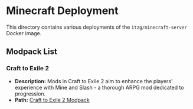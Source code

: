 # Minecraft Deployment

This directory contains various deployments of the `itzg/minecraft-server` Docker image.

## Modpack List

### Craft to Exile 2

- **Description:** Mods in Craft to Exile 2 aim to enhance the players' experience with Mine and Slash - a thorough ARPG mod dedicated to progression.
- **Path:** [Craft to Exile 2 Modpack](https://www.curseforge.com/minecraft/modpacks/craft-to-exile-2)
